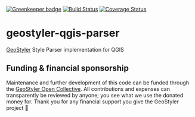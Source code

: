 [![Greenkeeper badge](https://badges.greenkeeper.io/geostyler/geostyler-qgis-parser.svg)](https://greenkeeper.io/)
[![Build Status](https://travis-ci.com/geostyler/geostyler-qgis-parser.svg?branch=master)](https://travis-ci.com/geostyler/geostyler-qgis-parser)
[![Coverage Status](https://coveralls.io/repos/github/geostyler/geostyler-qgis-parser/badge.svg?branch=master)](https://coveralls.io/github/geostyler/geostyler-qgis-parser?branch=master)

# geostyler-qgis-parser
[GeoStyler](https://github.com/geostyler/geostyler/) Style Parser implementation for QGIS

## <a name="funding"></a>Funding & financial sponsorship

Maintenance and further development of this code can be funded through the
[GeoStyler Open Collective](https://opencollective.com/geostyler). All contributions and
expenses can transparently be reviewed by anyone; you see what we use the donated money for.
Thank you for any financial support you give the GeoStyler project 💞

